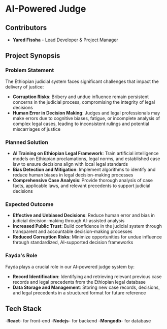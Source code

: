 # AI-Powered Judge

## Contributors
- **Yared Fissha** - Lead Developer & Project Manager

## Project Synopsis

### Problem Statement
The Ethiopian judicial system faces significant challenges that impact the delivery of justice:

- **Corruption Risks**: Bribery and undue influence remain persistent concerns in the judicial process, compromising the integrity of legal decisions
- **Human Error in Decision Making**: Judges and legal professionals may make errors due to cognitive biases, fatigue, or incomplete analysis of complex legal cases, leading to inconsistent rulings and potential miscarriages of justice

### Planned Solution

- **AI Training on Ethiopian Legal Framework**: Train artificial intelligence models on Ethiopian proclamations, legal norms, and established case law to ensure decisions align with local legal standards
- **Bias Detection and Mitigation**: Implement algorithms to identify and reduce human biases in legal decision-making processes
- **Comprehensive Case Analysis**: Provide thorough analysis of case facts, applicable laws, and relevant precedents to support judicial decisions

### Expected Outcome
- **Effective and Unbiased Decisions**: Reduce human error and bias in judicial decision-making through AI-assisted analysis
- **Increased Public Trust**: Build confidence in the judicial system through transparent and accountable decision-making processes
- **Reduced Corruption Risks**: Minimize opportunities for undue influence through standardized, AI-supported decision frameworks

### Fayda's Role
Fayda plays a crucial role in our AI-powered judge system by:

- **Record Identification**: Identifying and retrieving relevant previous case records and legal precedents from the Ethiopian legal database
- **Data Storage and Management**: Storing new case records, decisions, and legal precedents in a structured format for future reference

## Tech Stack
-**React**- for front-end
-**Nodejs**- for backend
-**Mongodb**- for database